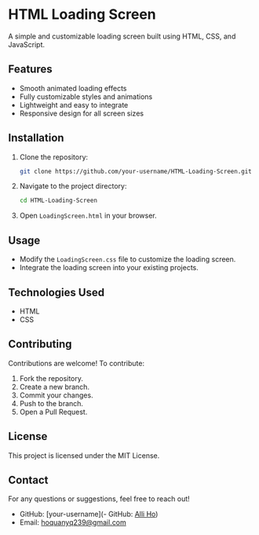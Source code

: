 # HTML Loading Screen

A simple and customizable loading screen built using HTML, CSS, and JavaScript.

## Features

- Smooth animated loading effects
- Fully customizable styles and animations
- Lightweight and easy to integrate
- Responsive design for all screen sizes

## Installation

1. Clone the repository:
   ```sh
   git clone https://github.com/your-username/HTML-Loading-Screen.git
   ```
2. Navigate to the project directory:
   ```sh
   cd HTML-Loading-Screen
   ```
3. Open `LoadingScreen.html` in your browser.

## Usage

- Modify the `LoadingScreen.css` file to customize the loading screen.
- Integrate the loading screen into your existing projects.

## Technologies Used

- HTML
- CSS

## Contributing

Contributions are welcome! To contribute:
1. Fork the repository.
2. Create a new branch.
3. Commit your changes.
4. Push to the branch.
5. Open a Pull Request.

## License

This project is licensed under the MIT License.

## Contact

For any questions or suggestions, feel free to reach out!

- GitHub: [your-username](- GitHub: [Alli Ho](https://github.com/hoquan0210))
- Email: hoquanyq239@gmail.com

